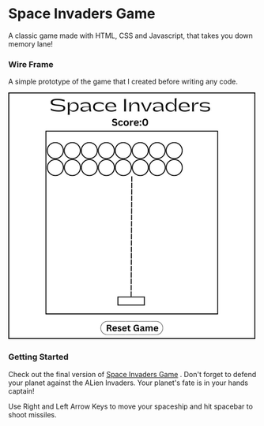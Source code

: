 # Space Invaders Game

A classic game made with HTML, CSS and Javascript, that takes you down memory lane!

### Wire Frame

A simple prototype of the game that I created before writing any code.

![Wireframe](./misc/wireframe%20-1.png)

### Getting Started

Check out the final version of [Space Invaders Game](maviakazi.github.io/Space-Invaders/) . Don't forget to defend your planet against the ALien Invaders. Your planet's fate is in your hands captain!

Use Right and Left Arrow Keys to move your spaceship and hit spacebar to shoot missiles.
